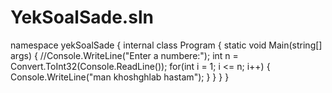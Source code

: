 # YekSoalSade.sln

namespace yekSoalSade
{
    internal class Program
    {
        static void Main(string[] args)
        {
            //Console.WriteLine("Enter a numbere:");
            int n = Convert.ToInt32(Console.ReadLine());
            for(int i = 1; i <= n; i++)
            {
                Console.WriteLine("man khoshghlab hastam");
            }
        }
    }
}
